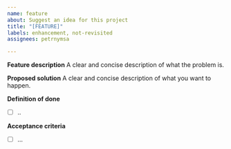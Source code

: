 ```yaml
---
name: feature
about: Suggest an idea for this project
title: "[FEATURE]"
labels: enhancement, not-revisited
assignees: petrnymsa

---
```


**Feature description**
A clear and concise description of what the problem is.

**Proposed solution**
A clear and concise description of what you want to happen.

**Definition of done**
- [ ] ..

**Acceptance criteria**
- [ ] ...
